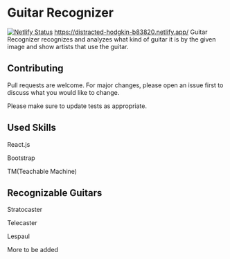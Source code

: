 # Guitar Recognizer

[![Netlify Status](https://api.netlify.com/api/v1/badges/68a9deec-d094-47ac-99f8-eb4b271ca4b9/deploy-status)](https://app.netlify.com/sites/distracted-hodgkin-b83820/deploys)
https://distracted-hodgkin-b83820.netlify.app/
Guitar Recognizer recognizes and analyzes what kind of guitar it is by the given image and show artists that use the guitar.

## Contributing

Pull requests are welcome. For major changes, please open an issue first to discuss what you would like to change.

Please make sure to update tests as appropriate.

## Used Skills

React.js

Bootstrap

TM(Teachable Machine)

## Recognizable Guitars

Stratocaster

Telecaster

Lespaul

More to be added